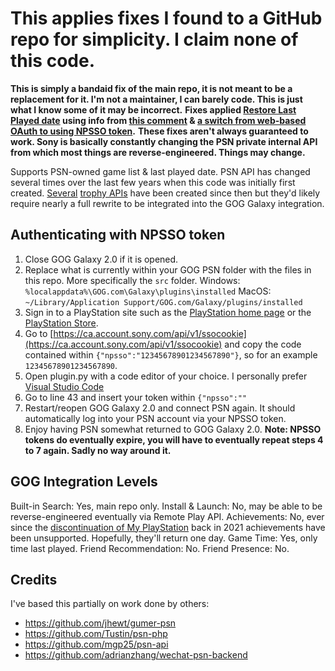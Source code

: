 # This applies fixes I found to a GitHub repo for simplicity. I claim none of this code.
 **This is simply a bandaid fix of the main repo, it is not meant to be a replacement for it. I'm not a maintainer, I can barely code. This is just what I know some of it may be incorrect.**
 **Fixes applied [Restore Last Played date](https://github.com/FriendsOfGalaxy/galaxy-integration-psn/pull/39) using info from [this comment](https://github.com/FriendsOfGalaxy/galaxy-integration-psn/pull/39#issuecomment-1146746932) & [a switch from web-based OAuth to using NPSSO token](https://github.com/FriendsOfGalaxy/galaxy-integration-psn/issues/40#issuecomment-1251114176).**
 **These fixes aren't always guaranteed to work. Sony is basically constantly changing the PSN private internal API from which most things are reverse-engineered. Things may change.**

Supports PSN-owned game list & last played date. PSN API has changed several times over the last few years when this code was initially first created. [Several](https://github.com/andshrew/PlayStation-Trophies/blob/master/docs/APIv2.md) [trophy APIs](https://github.com/achievements-app/psn-api) have been created since then but they'd likely require nearly a full rewrite to be integrated into the GOG Galaxy integration.

## Authenticating with NPSSO token
1. Close GOG Galaxy 2.0 if it is opened.
2. Replace what is currently within your GOG PSN folder with the files in this repo. More specifically the `src` folder.
 Windows: `%localappdata%\GOG.com\Galaxy\plugins\installed`
 MacOS: `~/Library/Application Support/GOG.com/Galaxy/plugins/installed`
3. Sign in to a PlayStation site such as the [PlayStation home page](https://playstation.com) or the [PlayStation Store](https://store.playstation.com).
4. Go to [https://ca.account.sony.com/api/v1/ssocookie](https://ca.account.sony.com/api/v1/ssocookie) and copy the code contained within `{"npsso":"12345678901234567890"}`, so for an example `12345678901234567890`.
5. Open plugin.py with a code editor of your choice. I personally prefer [Visual Studio Code](https://code.visualstudio.com)
6. Go to line 43 and insert your token within `{"npsso":""`
7. Restart/reopen GOG Galaxy 2.0 and connect PSN again. It should automatically log into your PSN account via your NPSSO token.
8. Enjoy having PSN somewhat returned to GOG Galaxy 2.0.
**Note: NPSSO tokens do eventually expire, you will have to eventually repeat steps 4 to 7 again. Sadly no way around it.**

## GOG Integration Levels
Built-in Search: Yes, main repo only.
Install & Launch: No, may be able to be reverse-engineered eventually via Remote Play API.
Achievements: No, ever since the [discontinuation of My PlayStation](https://www.playstationlifestyle.net/2021/06/02/myplaystation-ps-vita-messaging-service-end/) back in 2021 achievements have been unsupported. Hopefully, they'll return one day.
Game Time: Yes, only time last played.
Friend Recommendation: No.
Friend Presence: No.

## Credits

I've based this partially on work done by others:
* https://github.com/jhewt/gumer-psn
* https://github.com/Tustin/psn-php
* https://github.com/mgp25/psn-api
* https://github.com/adrianzhang/wechat-psn-backend
